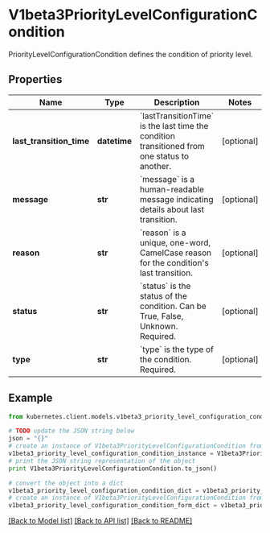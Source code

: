 # V1beta3PriorityLevelConfigurationCondition

PriorityLevelConfigurationCondition defines the condition of priority level.

## Properties

Name | Type | Description | Notes
------------ | ------------- | ------------- | -------------
**last_transition_time** | **datetime** | &#x60;lastTransitionTime&#x60; is the last time the condition transitioned from one status to another. | [optional] 
**message** | **str** | &#x60;message&#x60; is a human-readable message indicating details about last transition. | [optional] 
**reason** | **str** | &#x60;reason&#x60; is a unique, one-word, CamelCase reason for the condition&#39;s last transition. | [optional] 
**status** | **str** | &#x60;status&#x60; is the status of the condition. Can be True, False, Unknown. Required. | [optional] 
**type** | **str** | &#x60;type&#x60; is the type of the condition. Required. | [optional] 

## Example

```python
from kubernetes.client.models.v1beta3_priority_level_configuration_condition import V1beta3PriorityLevelConfigurationCondition

# TODO update the JSON string below
json = "{}"
# create an instance of V1beta3PriorityLevelConfigurationCondition from a JSON string
v1beta3_priority_level_configuration_condition_instance = V1beta3PriorityLevelConfigurationCondition.from_json(json)
# print the JSON string representation of the object
print V1beta3PriorityLevelConfigurationCondition.to_json()

# convert the object into a dict
v1beta3_priority_level_configuration_condition_dict = v1beta3_priority_level_configuration_condition_instance.to_dict()
# create an instance of V1beta3PriorityLevelConfigurationCondition from a dict
v1beta3_priority_level_configuration_condition_form_dict = v1beta3_priority_level_configuration_condition.from_dict(v1beta3_priority_level_configuration_condition_dict)
```
[[Back to Model list]](../README.md#documentation-for-models) [[Back to API list]](../README.md#documentation-for-api-endpoints) [[Back to README]](../README.md)


